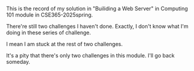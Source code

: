 This is the record of my solution in "Builiding a Web Server" in Computing 101 module in CSE365-2025spring.

There're still two challenges I haven't done. Exactly, I don't know what I'm doing in these series of challenge.

I mean I am stuck at the rest of two challenges.

It's a pity that there's only two challenges in this module. I'll go back someday.
